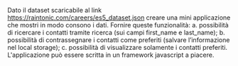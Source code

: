 Dato il dataset scaricabile al link https://raintonic.com/careers/es5_dataset.json creare
una mini applicazione che mostri in modo consono i dati. Fornire queste funzionalità:
a. possibilità di ricercare i contatti tramite ricerca (sui campi first_name e
last_name);
b. possibilità di contrassegnare i contatti come preferiti (salvare l’informazione nel
local storage);
c. possibilità di visualizzare solamente i contatti preferiti.
L'applicazione può essere scritta in un framework javascript a piacere.